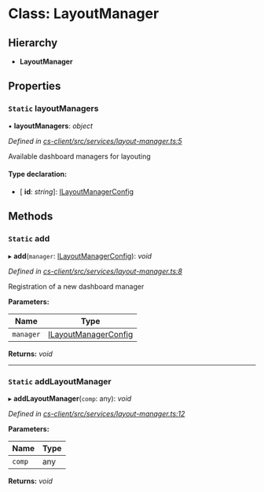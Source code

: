 # Class: LayoutManager

## Hierarchy

* **LayoutManager**

## Properties

### `Static` layoutManagers

▪ **layoutManagers**: *object*

*Defined in [cs-client/src/services/layout-manager.ts:5](https://github.com/TNOCS/csnext/blob/dad76c19/packages/cs-client/src/services/layout-manager.ts#L5)*

Available dashboard managers for layouting

#### Type declaration:

* \[ **id**: *string*\]: [ILayoutManagerConfig](../interfaces/_cs_core_src_dashboard_layout_manager_config_.ilayoutmanagerconfig.md)

## Methods

### `Static` add

▸ **add**(`manager`: [ILayoutManagerConfig](../interfaces/_cs_core_src_dashboard_layout_manager_config_.ilayoutmanagerconfig.md)): *void*

*Defined in [cs-client/src/services/layout-manager.ts:8](https://github.com/TNOCS/csnext/blob/dad76c19/packages/cs-client/src/services/layout-manager.ts#L8)*

Registration of a new dashboard manager

**Parameters:**

Name | Type |
------ | ------ |
`manager` | [ILayoutManagerConfig](../interfaces/_cs_core_src_dashboard_layout_manager_config_.ilayoutmanagerconfig.md) |

**Returns:** *void*

___

### `Static` addLayoutManager

▸ **addLayoutManager**(`comp`: any): *void*

*Defined in [cs-client/src/services/layout-manager.ts:12](https://github.com/TNOCS/csnext/blob/dad76c19/packages/cs-client/src/services/layout-manager.ts#L12)*

**Parameters:**

Name | Type |
------ | ------ |
`comp` | any |

**Returns:** *void*

